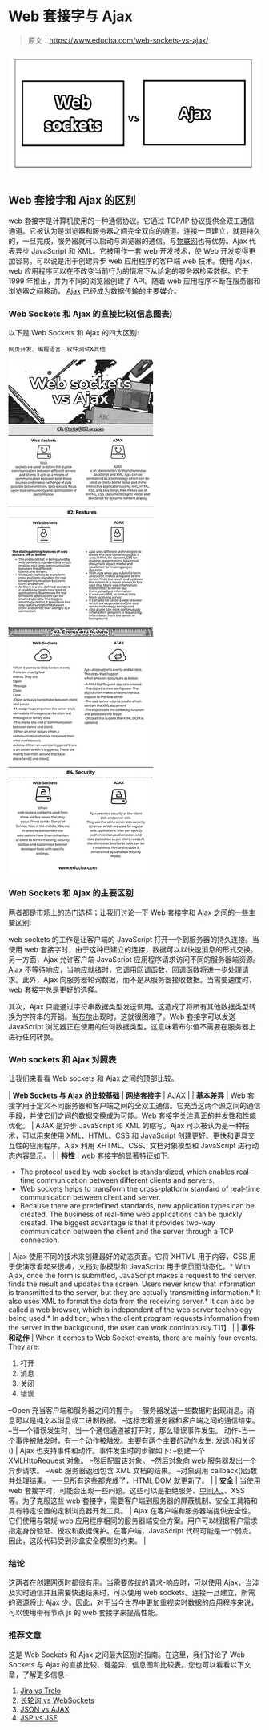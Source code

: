 # Web 套接字与 Ajax

> 原文：<https://www.educba.com/web-sockets-vs-ajax/>

![Web sockets vs Ajax](img/33a4505436fd9a44f56a9365dfc71bb4.png)



## Web 套接字和 Ajax 的区别

web 套接字是计算机使用的一种通信协议。它通过 TCP/IP 协议提供全双工通信通道。它被认为是浏览器和服务器之间完全双向的通道。连接一旦建立，就是持久的，一旦完成，服务器就可以启动与浏览器的通信。与[物联网](https://www.educba.com/iot-applications/)也有优势。Ajax 代表异步 JavaScript 和 XML。它被用作一套 web 开发技术，使 Web 开发变得更加容易。可以说是用于创建异步 web 应用程序的客户端 web 技术。使用 Ajax，web 应用程序可以在不改变当前行为的情况下从给定的服务器检索数据。它于 1999 年推出，并为不同的浏览器创建了 API。随着 web 应用程序不断在服务器和浏览器之间移动， [Ajax](https://www.educba.com/ajax-interview-questions/) 已经成为数据传输的主要媒介。

### Web Sockets 和 Ajax 的直接比较(信息图表)

以下是 Web Sockets 和 Ajax 的四大区别:

<small>网页开发、编程语言、软件测试&其他</small>

![Web sockets vs Ajax Infographics](img/46ec25f5af97d29ace1916a7da48b129.png)



### Web Sockets 和 Ajax 的主要区别

两者都是市场上的热门选择；让我们讨论一下 Web 套接字和 Ajax 之间的一些主要区别:

web sockets 的工作是让客户端的 JavaScript 打开一个到服务器的持久连接。当使用 web 套接字时，由于这种已建立的连接，数据可以以快速消息的形式交换。另一方面，Ajax 允许客户端 JavaScript 应用程序请求访问不同的服务器端资源。Ajax 不等待响应，当响应就绪时，它调用回调函数，回调函数将进一步处理请求。此外，Ajax 向服务器轮询数据，而不是从服务器接收数据。当需要速度时，web 套接字总是更好的选择。

其次，Ajax 只能通过字符串数据类型发送调用。这造成了将所有其他数据类型转换为字符串的开销。当[布尔](https://www.educba.com/java-booleans/)出现时，这就很困难了。Web 套接字可以发送 JavaScript 浏览器正在使用的任何数据类型。这意味着布尔值不需要在服务器上进行任何转换。

### Web sockets 和 Ajax 对照表

让我们来看看 Web sockets 和 Ajax 之间的顶部比较。

| **Web Sockets 与 Ajax 的比较基础** | **网络套接字** | AJAX |
| **基本差异** | Web 套接字用于定义不同服务器和客户端之间的全双工通信。它充当这两个源之间的通信手段，并使它们之间的数据交换成为可能。Web 套接字关注真正的并发性和性能优化。 | AJAX 是异步 JavaScript 和 XML 的缩写。Ajax 可以被认为是一种技术，可以用来使用 XML、HTML、CSS 和 JavaScript 创建更好、更快和更具交互性的应用程序。Ajax 利用 XHTML、CSS、文档对象模型和 JavaScript 进行动态内容显示。 |
| **特性** | web 套接字的显著特征如下:

*   The protocol used by web socket is standardized, which enables real-time communication between different clients and servers.
*   Web sockets helps to transform the cross-platform standard of real-time communication between client and server.
*   Because there are predefined standards, new application types can be created. The business of real-time web applications can be quickly created. The biggest advantage is that it provides two-way communication between the client and the server through a TCP connection.

 | Ajax 使用不同的技术来创建最好的动态页面。它将 XHTML 用于内容，CSS 用于使演示看起来很棒，文档对象模型和 JavaScript 用于使页面动态化。*   With Ajax, once the form is submitted, JavaScript makes a request to the server, finds the result and updates the screen. Users never know that information is transmitted to the server, but they are actually transmitting information.*   It also uses XML to format the data from the receiving server.*   It can also be called a web browser, which is independent of the web server technology being used.*   In addition, when the client program requests information from the server in the background, the user can work continuously.T11】 |
| **事件和动作** | When it comes to Web Socket events, there are mainly four events. They are:

1.  打开
2.  消息
3.  关闭
4.  错误

–Open 充当客户端和服务器之间的握手。
–服务器发送一些数据时出现消息。消息可以是纯文本消息或二进制数据。
–这标志着服务器和客户端之间的通信结束。
–当一个错误发生时，当一个通信通道被打开时，那么错误事件发生。
动作-当一个事件被触发时，有一个动作被触发。主要有两个主要的动作发生:
发送()和关闭() | Ajax 也支持事件和动作。事件发生时的步骤如下:
–创建一个 XMLHttpRequest 对象。
–然后配置该对象。
–然后对象向 web 服务器发出一个异步请求。
–web 服务器返回包含 XML 文档的结果。
–对象调用 callback()函数并处理结果。
–一旦所有这些都完成了，HTML DOM 就更新了。 |
| **安全** | 当使用 web 套接字时，可能会出现一些问题。这些可以是拒绝服务、[中间人、](https://www.educba.com/what-is-man-in-the-middle-attack/)、XSS 等。为了克服这些 web 套接字，需要客户端到服务器的屏蔽机制、安全工具箱和具有特定设置的定制浏览器开发工具。 | Ajax 在客户端和服务器端提供安全性。它们使用与常规 web 应用程序相同的服务器端安全方案。用户可以根据客户需求指定身份验证、授权和数据保护。在客户端，JavaScript 代码可能是一个弱点。因此，这段代码受到沙盒安全模型的约束。 |

### 结论

这两者在创建网页时都很有用。当需要传统的请求-响应时，可以使用 Ajax，当涉及实时通信并且需要快速结果时，可以使用 web sockets。连接一旦建立，所需的资源将比 Ajax 少。因此，对于当今世界中更加重视实时数据的应用程序来说，可以使用带有节点 js 的 web 套接字来提高性能。

### 推荐文章

这是 Web Sockets 和 Ajax 之间最大区别的指南。在这里，我们讨论了 Web Sockets 与 Ajax 的直接比较、键差异、信息图和比较表。您也可以看看以下文章，了解更多信息–

1.  [Jira vs Trelo](https://www.educba.com/jira-vs-trello/)
2.  [长轮询 vs WebSockets](https://www.educba.com/long-polling-vs-websockets/)
3.  [JSON vs AJAX](https://www.educba.com/json-vs-ajax/)
4.  [JSP vs JSF](https://www.educba.com/jsp-vs-jsf/)





